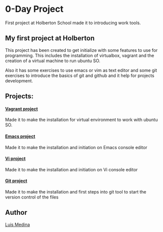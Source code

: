 # 0-Day Project

First project at Holberton School made it to introducing work tools.

## My first project at Holberton

This project has been created to get initialize with some features to use for programming. This includes the installation of virtualbox, vagrant and the creation of a virtual machine to run ubuntu SO.

Also it has some exercises to use emacs or vim as text editor and some git exercises to introduce the basics of git and github and it help for projects development.

## Projects:

#### [Vagrant project](0x00-vagrant)

Made it to make the installation for virtual environment to work with ubuntu SO.

#### [Emacs project](0x01-emacs)

Made it to make the installation and initiation on Emacs console editor

#### [Vi project](0x02-vi)

Made it to make the installation and initiation on Vi console editor

#### [Git project](0x02-vi)

Made it to make the installation and first steps into git tool to start the version control of the files

## Author

[Luis Medina](https://github.com/luismedinaeng)
